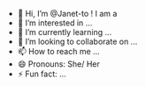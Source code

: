 - 👋 Hi, I’m @Janet-to ! I am a 
- 👀 I’m interested in ...
- 🌱 I’m currently learning ...
- 💞️ I’m looking to collaborate on ...
- 📫 How to reach me ...
- 😄 Pronouns: She/ Her
- ⚡ Fun fact: ...

<!---
Janet-to/Janet-to is a ✨ special ✨ repository because its `README.md` (this file) appears on your GitHub profile.
You can click the Preview link to take a look at your changes.
--->
